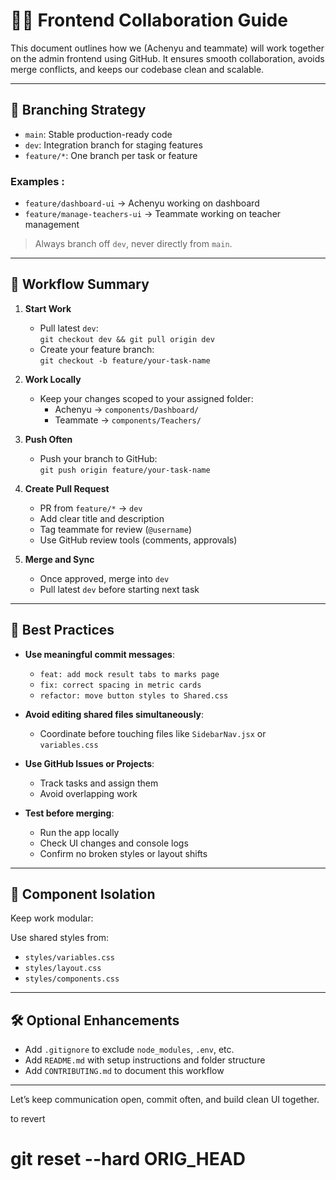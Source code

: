 # 🧑‍💻 Frontend Collaboration Guide

This document outlines how we (Achenyu and teammate) will work together on the  admin frontend using GitHub. It ensures smooth collaboration, avoids merge conflicts, and keeps our codebase clean and scalable.

---

## 🚀 Branching Strategy

- `main`: Stable production-ready code
- `dev`: Integration branch for staging features
- `feature/*`: One branch per task or feature

### Examples :

- `feature/dashboard-ui` → Achenyu working on dashboard
- `feature/manage-teachers-ui` → Teammate working on teacher management

> Always branch off `dev`, never directly from `main`.

---

## 🔄 Workflow Summary

1. **Start Work**
   - Pull latest `dev`:  
     `git checkout dev && git pull origin dev`
   - Create your feature branch:  
     `git checkout -b feature/your-task-name`

2. **Work Locally**
   - Keep your changes scoped to your assigned folder:
     - Achenyu → `components/Dashboard/`
     - Teammate → `components/Teachers/`

3. **Push Often**
   - Push your branch to GitHub:  
     `git push origin feature/your-task-name`

4. **Create Pull Request**
   - PR from `feature/*` → `dev`
   - Add clear title and description
   - Tag teammate for review (`@username`)
   - Use GitHub review tools (comments, approvals)

5. **Merge and Sync**
   - Once approved, merge into `dev`
   - Pull latest `dev` before starting next task

---

## 🧠 Best Practices

- **Use meaningful commit messages**:
  - `feat: add mock result tabs to marks page`
  - `fix: correct spacing in metric cards`
  - `refactor: move button styles to Shared.css`

- **Avoid editing shared files simultaneously**:
  - Coordinate before touching files like `SidebarNav.jsx` or `variables.css`

- **Use GitHub Issues or Projects**:
  - Track tasks and assign them
  - Avoid overlapping work

- **Test before merging**:
  - Run the app locally
  - Check UI changes and console logs
  - Confirm no broken styles or layout shifts

---

## 🧩 Component Isolation

Keep work modular:

Use shared styles from:
- `styles/variables.css`
- `styles/layout.css`
- `styles/components.css`

---

## 🛠️ Optional Enhancements

- Add `.gitignore` to exclude `node_modules`, `.env`, etc.
- Add `README.md` with setup instructions and folder structure
- Add `CONTRIBUTING.md` to document this workflow

---

Let’s keep communication open, commit often, and build clean UI together.


to revert  
# git reset --hard ORIG_HEAD